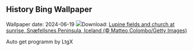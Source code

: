 ## History Bing Wallpaper
Wallpaper date: 2024-06-19
![](https://www.bing.com/th?id=OHR.LupinIceland_EN-US0093427185_UHD.jpg&w=1000)Download: [Lupine fields and church at sunrise, Snæfellsnes Peninsula, Iceland (© Matteo Colombo/Getty Images)](https://www.bing.com/th?id=OHR.LupinIceland_EN-US0093427185_UHD.jpg)

Auto get programm by LtgX
